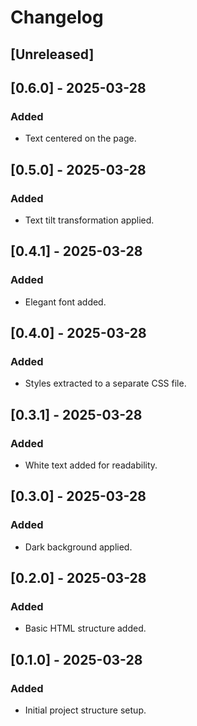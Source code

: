 # Changelog

## [Unreleased]

## [0.6.0] - 2025-03-28
### Added
- Text centered on the page.

## [0.5.0] - 2025-03-28
### Added
- Text tilt transformation applied.

## [0.4.1] - 2025-03-28
### Added
- Elegant font added.

## [0.4.0] - 2025-03-28
### Added
- Styles extracted to a separate CSS file.

## [0.3.1] - 2025-03-28
### Added
- White text added for readability.

## [0.3.0] - 2025-03-28
### Added
- Dark background applied.

## [0.2.0] - 2025-03-28
### Added
- Basic HTML structure added.

## [0.1.0] - 2025-03-28
### Added
- Initial project structure setup.